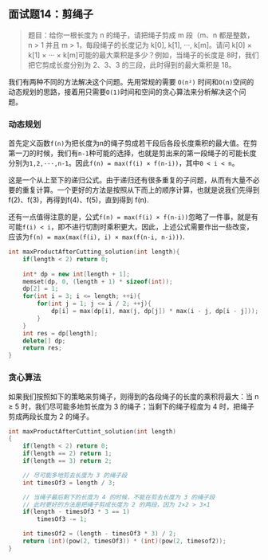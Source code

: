 ## 面试题14：剪绳子

> 题目：给你一根长度为 n 的绳子，请把绳子剪成 m 段（m、n 都是整数， n > 1 并且 m > 1，每段绳子的长度记为 k[0], k[1], ···, k[m]。请问 k[0] × k[1] × ··· × k[m]可能的最大乘积是多少？例如，当绳子的长度是 8时，我们把它剪成长度分别为 2、3、3 的三段，此时得到的最大乘积是 18。

我们有两种不同的方法解决这个问题。先用常规的需要 `O(n²)` 时间和`O(n)`空间的动态规划的思路，接着用只需要`O(1)`时间和空间的贪心算法来分析解决这个问题。

### 动态规划

首先定义函数`f(n)`为把长度为n的绳子剪成若干段后各段长度乘积的最大值。在剪第一刀的时候，我们有`n-1`种可能的选择，也就是剪出来的第一段绳子的可能长度分别为`1,2,···,n-1`。因此`f(n) = max(f(i) × f(n-i))`，其中`0 < i < n`。

这是一个从上至下的递归公式。由于递归还有很多重复的子问题，从而有大量不必要的重复计算。一个更好的方法是按照从下而上的顺序计算，也就是说我们先得到f(2)、f(3)，再得到f(4)、f(5)，直到得到 f(n).

还有一点值得注意的是，公式`f(n) = max(f(i) × f(n-i))`忽略了一件事，就是有可能`f(i) < i`，即不进行切割时乘积更大。因此，上述公式需要作出一些改变，应该为`f(n) = max(max(f(i), i) × max(f(n-i, n-i)))`.

```cpp
int maxProductAfterCutting_solution(int length){
    if(length < 2) return 0;
    
    int* dp = new int[length + 1];
    memset(dp, 0, (length + 1) * sizeof(int));
    dp[2] = 1;
    for(int i = 3; i <= length; ++i){
        for(int j = 1; j <= i / 2; ++j){
            dp[i] = max(dp[i], max(j, dp[j]) * max(i - j, dp[i - j]));
        }
    }
    int res = dp[length];
    delete[] dp;
    return res;
}
```

### 贪心算法

如果我们按照如下的策略来剪绳子，则得到的各段绳子的长度的乘积将最大：当 n ≥ 5 时，我们尽可能多地剪长度为 3 的绳子；当剩下的绳子程度为 4 时，把绳子剪成两段长度为 2 的绳子。

```cpp
int maxProductAfterCuttint_solution(int length)
{
    if(length < 2) return 0;
    if(length == 2) return 1;
    if(length == 3) return 2;

    // 尽可能多地剪去长度为 3 的绳子段
    int timesOf3 = length / 3;

    // 当绳子最后剩下的长度为 4 的时候，不能在剪去长度为 3 的绳子段
    // 此时更好的方法是把绳子剪成长度为 2 的两段，因为 2×2 > 3×1
    if(length - timesOf3 * 3 == 1)
        timesOf3 -= 1;

    int timesOf2 = (length - timesOf3 * 3) / 2;
    return (int)(pow(2, timesOf3)) * (int)(pow(2, timesof2));
}
```